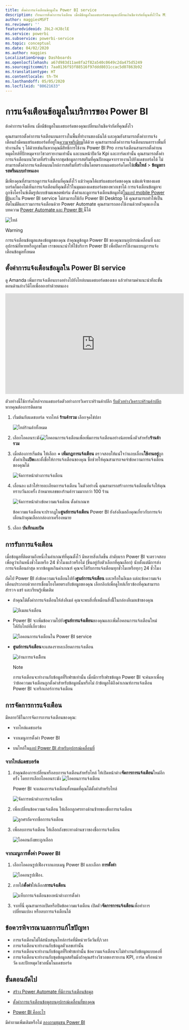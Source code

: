 ```yaml
---
title: ตั้งค่าการแจ้งเตือนข้อมูลใน Power BI service
description: เรียนการตั้งค่าการแจ้งเตือน เมื่อมีข้อมูลในแดชบอร์ดของคุณเปลี่ยนเกินขีดจำกัดที่คุณตั้งไว้ใน Microsoft Power BI service
author: maggiesMSFT
ms.reviewer: ''
featuredvideoid: JbL2-HJ8clE
ms.service: powerbi
ms.subservice: powerbi-service
ms.topic: conceptual
ms.date: 04/02/2020
ms.author: maggies
LocalizationGroup: Dashboards
ms.openlocfilehash: a67d983d11ae8fa2f82a540c0649c2da475d5249
ms.sourcegitcommit: 7aa0136f93f88516f97ddd8031ccac5d07863b92
ms.translationtype: HT
ms.contentlocale: th-TH
ms.lasthandoff: 05/05/2020
ms.locfileid: "80621633"
---
```

# <a name="data-alerts-in-the-power-bi-service"></a>การแจ้งเตือนข้อมูลในบริการของ Power BI

ต้งค่าการแจ้งเตือน เมื่อมีข้อมูลในแดชบอร์ดของคุณเปลี่ยนเกินขีดจำกัดที่คุณตั้งไว

คุณสามารถตั้งค่าการแจ้งเตือนบนตารางในพื้นที่ทำงานของฉันได้ และคุณยังสามารถตั้งค่าการแจ้งเตือนถ้ามีคนแชร์แดชบอร์ดที่อยู่ใน[ความจุพรีเมียม](service-premium-what-is.md)ได้ด้วย คุณสามารถตั้งค่าการแจ้งเตือนบนตารางพื้นที่ทำงานอื่น ๆ ได้ด้วยเช่นกันหากคุณมีสิทธิ์การใช้งาน Power BI Pro การแจ้งเตือนสามารถตั้งค่าบนหมุดไทล์ที่ปักหมุดจากวิชวลรายงานเท่านั้น และบนหน้าปัดวัด Kpi และการ์ดเท่านั้น คุณสามารถตั้งค่าการแจ้งเตือนบนวิชวลที่สร้างขึ้นจากชุดข้อมูลการสตรีมที่คุณปักหมุดจากรายงานไปยังแดชบอร์ดได้ ไม่สามารถตั้งค่าการแจ้งเตือนบนไทล์การสตรีมที่สร้างขึ้นโดยตรงบนแดชบอร์ดโดยใช้**เพิ่มไทล์** > **ข้อมูลการสตรีมแบบกำหนเอง**

มีเพียงคุณที่สามารถดูการแจ้งเตือนที่คุณตั้งไว้ แม้ว่าคุณได้แชร์แดชบอร์ดของคุณ แม้แต่เจ้าของแดชบอร์ดก็มองไม่เห็นการแจ้งเตือนที่คุณตั้งไว้ในมุมมองแดชบอร์ดของพวกเขาได้ การแจ้งเตือนข้อมูลจะถูกซิงโครไนซ์เต็มรูปแบบข้ามแพลตฟอร์ม ตั้งค่าและดูการแจ้งเตือนข้อมูลได้[ในแอป mobile Power BI](consumer/mobile/mobile-set-data-alerts-in-the-mobile-apps.md)และใน Power BI service ไม่สามารถใช้กับ Power BI Desktop ได้ คุณสามารถทำให้เป็นอัตโนมัติและรวมการแจ้งเตือนด้วย Power Automate คุณสามารถลองใช้งานด้วยตัวคุณเองในบทความ [Power Automate และ Power BI ](service-flow-integration.md)นี้ได้

![ไทล์](media/service-set-data-alerts/powerbi-alert-types-new.png)

> [!WARNING]
> การแจ้งเตือนข้อมูลแสดงข้อมูลของคุณ ถ้าคุณดูข้อมูล Power BI ของคุณบนอุปกรณ์เคลื่อนที่ และอุปกรณ์ที่หายหรือถูกขโมย เราขอแนะนำให้ใช้บริการ Power BI เพื่อปิดการใช้งานแบบฎการแจ้งเตือนข้อมูลทั้งหมด

## <a name="set-data-alerts-in-the-power-bi-service"></a>ตั้งค่าการแจ้งเตือนข้อมูลใน Power BI service

ดู Amanda เพิ่มการแจ้งเตือนบางอย่างไปยังไทล์บนแดชบอร์ดของเธอ แล้วทำตามคำแนะนำทีละขั้นตอนด้านล่างวิดีโอเพื่อลองทำด้วยตนเอง

<iframe width="560" height="315" src="https://www.youtube.com/embed/JbL2-HJ8clE" frameborder="0" allowfullscreen></iframe>

ตัวอย่างนี้ใช้การ์ดไทล์จากแดชบอร์ดตัวอย่างการวิเคราะห์ร้านค้าปลีก [รับตัวอย่างวิเคราะห์ร้านค้าปลีก](sample-retail-analysis.md#get-the-content-pack-for-this-sample)หากคุณต้องการติดตาม

1. เริ่มต้นกับแดชบอร์ด จากไทล์ **ร้านค้ารวม** เลือกจุดไข่ปลา

   ![ไทล์ร้านค้าทั้งหมด](media/service-set-data-alerts/powerbi-card.png)

1. เลือกไอคอนระฆัง![ไอคอนการแจ้งเตือน](media/service-set-data-alerts/power-bi-bell-icon.png)เพื่อเพิ่มการแจ้งเตือนอย่างน้อยหนึ่งตัวสำหรับ**ร้านค้ารวม**

1. เมื่อต้องการเริ่มต้น ให้เลือก **+ เพิ่มกฎการแจ้งเตือน** ตรวจสอบให้แน่ใจว่าแถบเลื่อน**ใช้งานอยู่**ถูกตั้งค่าเป็น**เปิด**และตั้งชื่อให้การแจ้งเตือนของคุณ ชื่อช่วยให้คุณสามารถจดจำข้อความการแจ้งเตือนของคุณได้

   ![จัดการหน้าต่างการแจ้งเตือน](media/service-set-data-alerts/powerbi-alert-title.png)

1. เลื่อนลง แล้วใส่รายละเอียดการแจ้งเตือน  ในตัวอย่างนี้ คุณสามารถสร้างการแจ้งเตือนที่แจ้งให้คุณทราบวันละครั้ง ถ้าหมายเลขของร้านค้ารวมมากกว่า 100 ร้าน

   ![จัดการหน้าต่างข้อความแจ้งเตือน ตั้งค่าเกณฑ](media/service-set-data-alerts/power-bi-set-alert-details.png)

    ข้อความแจ้งเตือนจะปรากฏใน**ศูนย์การแจ้งเตือน** Power BI ยังส่งอีเมลถึงคุณเกี่ยวกับการแจ้งเตือนถ้าคุณเลือกกล่องกาเครื่องหมาย

1. เลือก **บันทึกและปิด**

## <a name="receiving-alerts"></a>การรับการแจ้งเตือน

เมื่อข้อมูลที่ติดตามถึงหนึ่งในค่าเกณฑ์ที่คุณตั้งไว้ มีหลายสิ่งเกิดขึ้น ลำดับแรก Power BI จะตรวจสอบเพื่อดูว่าเกินหนึ่งชั่วโมงหรือ 24 ชั่วโมงแล้วหรือไม่ (ขึ้นอยู่กับตัวเลือกที่คุณเลือก) นับตั้งแต่มีการส่งการแจ้งเตือนล่าสุด หากข้อมูลเกินค่าเกณฑ์ คุณจะได้รับการแจ้งเตือนทุกชั่วโมงหรือทุกๆ 24 ชั่วโมง

ถัดไป Power BI ส่งข้อความแจ้งเตือนไปยัง**ศูนย์การแจ้งเตือน** และหรือในอีเมล แต่ละข้อความแจ้งเตือนประกอบด้วยการเชื่อมโยงโดยตรงกับข้อมูลของคุณ เลือกลิงก์เพื่อดูไทล์เกี่ยวข้องที่คุณสามารถสำรวจ แชร์ และเรียนรู้เพิ่มเติม  

* ถ้าคุณได้ตั้งค่าการแจ้งเตือนให้ส่งอีเมล์ คุณจะพบสิ่งที่เหมือนสิ่งนี้้ในกล่องอีเมลเข้าของคุณ

   ![อีเมลแจ้งเตือน](media/service-set-data-alerts/powerbi-alerts-email.png)

* Power BI จะเพิ่มข้อความไปยัง**ศูนย์การแจ้งเตือน**ของคุณและเพิ่มไอคอนการแจ้งเตือนใหม่ใหักับไทล์ที่เกี่ยวข้อง

   ![ไอคอนการแจ้งเตือนใน Power BI service](media/service-set-data-alerts/powerbi-alert-notifications.png)

* **ศูนย์การแจ้งเตือน**จะแสดงรายละเอียดการแจ้งเตือน

    ![อ่านการแจ้งเตืิอน](media/service-set-data-alerts/powerbi-alert-notification.png)

   > [!NOTE]
   > การแจ้งเตือนจะทำงานกับข้อมูลที่รีเฟรชเท่านั้น เมื่อมีการรีเฟรชข้อมูล Power BI จะค้นหาเพื่อดูว่าข้อความแจ้งเตือนถูกตั้งค่าสำหรับข้อมูลนั้นหรือไม่ ถ้าข้อมูลได้ถึงค่าเกณฑ์การแจ้งเตือน Power BI จะทริกเกอร์การแจ้งเตือน

## <a name="managing-alerts"></a>การจัดการการแจ้งเตือน

มีหลายวิธีในการจัดการการแจ้งเตือนของคุณ:

* จากไทล์แดชบอร์ด

* จากเมนูการตั้งค่า Power BI

* บนไทล์ใน[แอป Power BI สำหรับอุปกรณ์เคลื่อนที่](consumer/mobile/mobile-set-data-alerts-in-the-mobile-apps.md)

### <a name="from-the-dashboard-tile"></a>จากไทล์แดชบอร์ด

1. ถ้าคุณต้องการเปลี่ยนหรือลบการแจ้งเตือนสำหรับไทล์ ให้เปิดหน้าต่าง**จัดการการแจ้งเตือน**ใหม่อีกครั้ง โดยการเลือกไอคอนระฆัง ![ไอคอนการแจ้งเตือน](media/service-set-data-alerts/power-bi-bell-icon.png)

    Power BI จะแสดงการแจ้งเตือนทั้งหมดที่คุณได้ตั้งค่าสำหรับไทล์

    ![จัดการหน้าต่างการแจ้งเตือน](media/service-set-data-alerts/powerbi-see-alerts.png)

1. เพื่อเปลี่ยนข้อความแจ้งเตือน ให้เลือกลูกศรทางด้านซ้ายของชื่อการแจ้งเตือน

    ![ลูกศรถัดจากชื่อการแจ้งเตือน](media/service-set-data-alerts/powerbi-see-alerts-arrow.png)

1. เพื่อลบการแจ้งเตือน ให้เลือกถังขยะทางด้านขวาของชื่อการแจ้งเตือน

      ![ไอคอนถังขยะถูกเลือก](media/service-set-data-alerts/powerbi-see-alerts-delete.png)

### <a name="from-the-power-bi-settings-menu"></a>จากเมนูการตั้งค่า Power BI

1. เลือกไอคอนรูปเฟืองจากแถบเมนู Power BI และเลือก **การตั้งค่า**

    ![ไอคอนรูปเฟือง](media/service-set-data-alerts/powerbi-gear-icon.png).

1. ภายใต้**ตั้งค่า**ให้เลือก**การแจ้งเตือน**

    ![แท็บการแจ้งเตือนของหน้าต่างการตั้งค่า](media/service-set-data-alerts/powerbi-alert-settings.png)

1. จากที่นี่ คุณสามารถเปิดหรือปิดข้อความแจ้งเตือน เปิดตัว**จัดการการแจ้งเตือน**เพื่อทำการเปลี่ยนแปลง หรือลบการแจ้งเตือนได้

## <a name="considerations-and-troubleshooting"></a>ข้อควรพิจารณาและการแก้ไขปัญหา

* การแจ้งเตือนไม่ได้สนับสนุนไทล์การ์ดที่มีหน่วยวัดวันที่/เวลา
* การแจ้งเตือนจะทำงานกับข้อมูลตัวเลขเท่านั้น
* การแจ้งเตือนจะทำงานกับข้อมูลที่รีเฟรชเท่านั้น ข้อความแจ้งเตือนจะไม่ทำงานกับข้อมูลแบบคงที่
* การแจ้งเตือนจะทำงานกับชุดข้อมูลสตรีมมิ่งถ้าคุณสร้างวิชวลของรายงาน KPI, การ์ด หรือหน่วยวัด และปักหมุดวิชวลนั้นในแดชบอร์ด


## <a name="next-steps"></a>ขั้นตอนถัดไป

* [สร้าง Power Automate ที่มีการแจ้งเตือนข้อมูล](service-flow-integration.md)

* [ตั้งค่าการแจ้งเตือนข้อมูลบนอุปกรณ์เคลื่อนที่ของคุณ](consumer/mobile/mobile-set-data-alerts-in-the-mobile-apps.md)

* [Power BI คืออะไร](fundamentals/power-bi-overview.md)

มีคำถามเพิ่มเติมหรือไม่ [ลองถามชุมชน Power BI](https://community.powerbi.com/)
